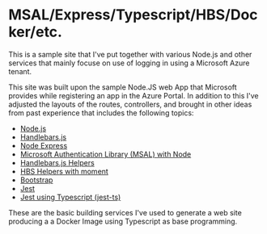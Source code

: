 # MSAL/Express/Typescript/HBS/Docker/etc.

This is a sample site that I've put together with various Node.js and other services that mainly focuse on use of logging in using a Microsoft Azure tenant.

This site was built upon the sample Node.JS web App that Microsoft provides while registering an app in the Azure Portal. In addition to this I've adjusted the layouts of the routes, controllers, and brought in other ideas from past experience that includes the following topics:

- [Node.js]
- [Handlebars.js]
- [Node Express]
- [Microsoft Authentication Library (MSAL) with Node]
- [Handlebars.js Helpers]
- [HBS Helpers with moment]
- [Bootstrap]
- [Jest]
- [Jest using Typescript (jest-ts)]

These are the basic building services I've used to generate a web site producing a a Docker Image using Typescript as base programming.

[Node.js]: https://nodejs.org/en
[Handlebars.js]: https://handlebarsjs.com/
[Node Express]: https://expressjs.com/
[Microsoft Authentication Library (MSAL) with Node]: https://learn.microsoft.com/en-us/entra/identity-platform/tutorial-v2-nodejs-webapp-msal
[Handlebars.js Helpers]: https://github.com/helpers/handlebars-helpers
[HBS Helpers with moment]: https://github.com/helpers/handlebars-helper-moment
[Jest]: https://jestjs.io/
[Jest using Typescript (jest-ts)]: https://www.npmjs.com/package/ts-jest
[Bootstrap]: https://getbootstrap.com/

